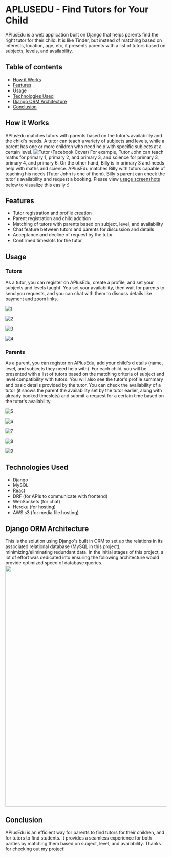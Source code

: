 # APLUSEDU - Find Tutors for Your Child
APlusEdu is a web application built on Django that helps parents find the right tutor for their child. It is like Tinder, but instead of matching based on interests, location, age, etc, it presents parents with a list of tutors based on subjects, levels, and availability.

## Table of contents
* [How it Works](#how-it-works)
* [Features](#features)
* [Usage](#usage)
* [Technologies Used](#technologies-used)
* [Django ORM Architecture](#django-orm-architecture)
* [Conclusion](#conclusion)

## How it Works
APlusEdu matches tutors with parents based on the tutor's availability and the child's needs. A tutor can teach a variety of subjects and levels, while a parent has one or more children who need help with specific subjects at a certain level.
![Tutor (Facebook Cover)](https://user-images.githubusercontent.com/88143539/231545411-348c867d-c5f0-4e0f-b601-772874f2fd77.png)
For example, Tutor John can teach maths for primary 1, primary 2, and primary 3, and science for primary 3, primary 4, and primary 6. On the other hand, Billy is in primary 3 and needs help with maths and science. APlusEdu matches Billy with tutors capable of teaching his needs (Tutor John is one of them). Billy's parent can check the tutor's availability and request a booking. Please view [usage screenshots](#usage) below to visualize this easily :)

## Features
- Tutor registration and profile creation
- Parent registration and child addition
- Matching of tutors with parents based on subject, level, and availability
- Chat feature between tutors and parents for discussion and details
- Acceptance and decline of request by the tutor
- Confirmed timeslots for the tutor
## Usage
### Tutors
As a tutor, you can register on APlusEdu, create a profile, and set your subjects and levels taught. You set your availability, then wait for parents to send you requests, and you can chat with them to discuss details like payment and zoom links. 

![1](https://user-images.githubusercontent.com/88143539/231831702-02cfd67e-73ae-4f4a-97d5-46ae8a1bd221.png)

![2](https://user-images.githubusercontent.com/88143539/231831725-8c3986a3-d058-49c8-a26e-f6a147e2cb32.png)

![3](https://user-images.githubusercontent.com/88143539/231831744-407512e2-c44b-4da7-8cdd-b574be307ea2.png)

![4](https://user-images.githubusercontent.com/88143539/231831759-c93c721b-f278-4375-86b9-9050ad86671f.png)

### Parents
As a parent, you can register on APlusEdu, add your child's d
etails (name, level, and subjects they need help with). For each child, you will be presented with a list of tutors based on the matching criteria of subject and level compatibility with tutors. You will also see the tutor's profile summary and basic details provided by the tutor. You can check the availability of a tutor (it shows the parent the availability set by the tutor earlier, along with already booked timeslots) and submit a request for a certain time based on the tutor's availability.

![5](https://user-images.githubusercontent.com/88143539/231831938-3110a7a2-6af1-4267-8adb-f2d2754be45a.png)

![6](https://user-images.githubusercontent.com/88143539/231831963-0d54a6e8-5cca-408b-88ea-b64d54ae9c74.png)

![7](https://user-images.githubusercontent.com/88143539/231831976-e6ef9d0e-836e-4154-8d63-ce2d23d1830b.png)

![8](https://user-images.githubusercontent.com/88143539/231831994-cc8df3d5-ad47-470b-bde0-551547743652.png)

![9](https://user-images.githubusercontent.com/88143539/231832001-9bb369d2-8496-402a-bbd7-b2dda7c78fa3.png)

## Technologies Used
- Django
- MySQL
- React 
- DRF (for APIs to communicate with frontend)
- WebSockets (for chat)
- Heroku (for hosting)
- AWS s3 (for media file hosting)

## Django ORM Architecture 
This is the solution using Django's built in ORM to set up the relations in its associated relational database (MySQL in this project), minimizing/eliminating redundant data. In the initial stages of this project, a lot of effort was dedicated into ensuring the following architecture would provide optimized speed of database queries.
<img src="https://user-images.githubusercontent.com/88143539/231529852-2d22a5d1-590c-44aa-9a51-52c23dc1f02d.png" width="750" height="750">



## Conclusion
APlusEdu is an efficient way for parents to find tutors for their children, and for tutors to find students. It provides a seamless experience for both parties by matching them based on subject, level, and availability. Thanks for checking out my project!
